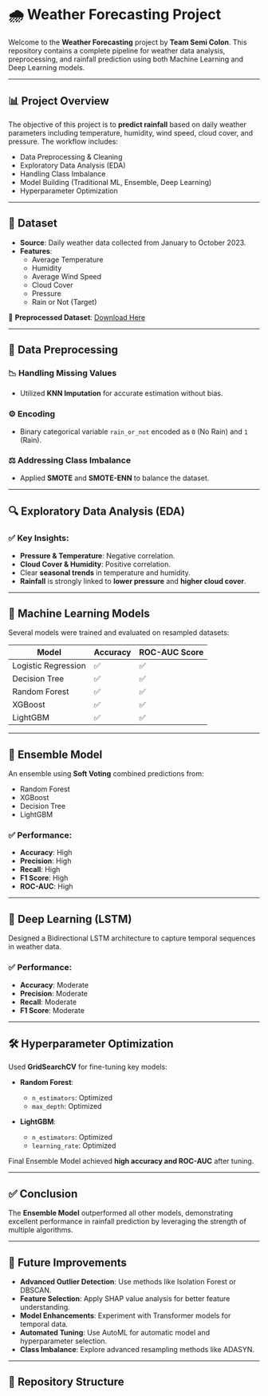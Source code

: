 # 🌧️ Weather Forecasting Project

Welcome to the **Weather Forecasting** project by **Team Semi Colon**. This repository contains a complete pipeline for weather data analysis, preprocessing, and rainfall prediction using both Machine Learning and Deep Learning models.

---

## 📊 Project Overview

The objective of this project is to **predict rainfall** based on daily weather parameters including temperature, humidity, wind speed, cloud cover, and pressure. The workflow includes:

- Data Preprocessing & Cleaning
- Exploratory Data Analysis (EDA)
- Handling Class Imbalance
- Model Building (Traditional ML, Ensemble, Deep Learning)
- Hyperparameter Optimization

---

## 🚀 Dataset

- **Source**: Daily weather data collected from January to October 2023.
- **Features**:
  - Average Temperature
  - Humidity
  - Average Wind Speed
  - Cloud Cover
  - Pressure
  - Rain or Not (Target)

🔗 **Preprocessed Dataset**: [Download Here](https://drive.google.com/file/d/1doLdSijUKPy7Pkld5RGil0OVigcouKXY/view?usp=sharing)

---

## 🔧 Data Preprocessing

### 📉 Handling Missing Values
- Utilized **KNN Imputation** for accurate estimation without bias.

### ⚙️ Encoding
- Binary categorical variable `rain_or_not` encoded as `0` (No Rain) and `1` (Rain).

### ⚖️ Addressing Class Imbalance
- Applied **SMOTE** and **SMOTE-ENN** to balance the dataset.

---

## 🔍 Exploratory Data Analysis (EDA)

### ✅ Key Insights:
- **Pressure & Temperature**: Negative correlation.
- **Cloud Cover & Humidity**: Positive correlation.
- Clear **seasonal trends** in temperature and humidity.
- **Rainfall** is strongly linked to **lower pressure** and **higher cloud cover**.

---

## 🤖 Machine Learning Models

Several models were trained and evaluated on resampled datasets:

| Model                   | Accuracy | ROC-AUC Score |
|------------------------|----------|---------------|
| Logistic Regression     | ✅       | ✅            |
| Decision Tree           | ✅       | ✅            |
| Random Forest           | ✅       | ✅            |
| XGBoost                 | ✅       | ✅            |
| LightGBM                | ✅       | ✅            |

---

## 🧠 Ensemble Model

An ensemble using **Soft Voting** combined predictions from:

- Random Forest
- XGBoost
- Decision Tree
- LightGBM

### ✅ Performance:
- **Accuracy**: High
- **Precision**: High
- **Recall**: High
- **F1 Score**: High
- **ROC-AUC**: High

---

## 🔬 Deep Learning (LSTM)

Designed a Bidirectional LSTM architecture to capture temporal sequences in weather data.

### ✅ Performance:
- **Accuracy**: Moderate
- **Precision**: Moderate
- **Recall**: Moderate
- **F1 Score**: Moderate

---

## 🛠️ Hyperparameter Optimization

Used **GridSearchCV** for fine-tuning key models:

- **Random Forest**:
  - `n_estimators`: Optimized
  - `max_depth`: Optimized

- **LightGBM**:
  - `n_estimators`: Optimized
  - `learning_rate`: Optimized

Final Ensemble Model achieved **high accuracy and ROC-AUC** after tuning.

---

## ✅ Conclusion

The **Ensemble Model** outperformed all other models, demonstrating excellent performance in rainfall prediction by leveraging the strength of multiple algorithms.

---

## 🚀 Future Improvements

- **Advanced Outlier Detection**: Use methods like Isolation Forest or DBSCAN.
- **Feature Selection**: Apply SHAP value analysis for better feature understanding.
- **Model Enhancements**: Experiment with Transformer models for temporal data.
- **Automated Tuning**: Use AutoML for automatic model and hyperparameter selection.
- **Class Imbalance**: Explore advanced resampling methods like ADASYN.

---

## 📂 Repository Structure

